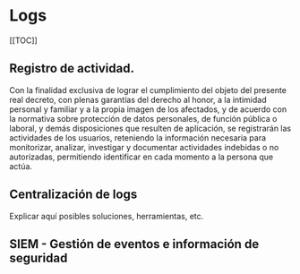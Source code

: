 # Logs

[[TOC]]


## Registro de actividad.
   
Con la finalidad exclusiva de lograr el cumplimiento del objeto del presente real decreto, con plenas garantías del derecho al honor, a la 
intimidad personal y familiar y a la propia imagen de los afectados, y de acuerdo con la normativa sobre protección de datos personales, de 
función pública o laboral, y demás disposiciones que resulten de aplicación, se registrarán las actividades de los usuarios, reteniendo la 
información necesaria para monitorizar, analizar, investigar y documentar actividades indebidas o no autorizadas, permitiendo identificar en 
cada momento a la persona que actúa.

## Centralización de logs

Explicar aquí posibles soluciones, herramientas, etc.


## SIEM - Gestión de eventos e información de seguridad






